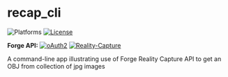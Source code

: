 # recap_cli

![Platforms](https://img.shields.io/badge/platform-windows%20%7C%20osx%20%7C%20linux-lightgray.svg)
[![License](http://img.shields.io/:license-mit-blue.svg)](http://opensource.org/licenses/MIT)

**Forge API:** [![oAuth2](https://img.shields.io/badge/oAuth2-v1-green.svg)](http://developer-autodesk.github.io/)
[![Reality-Capture](https://img.shields.io/badge/Reality%20Capture-v1-green.svg)](http://developer-autodesk.github.io/)



A command-line app illustrating use of Forge Reality Capture API to get an OBJ from collection of jpg images
